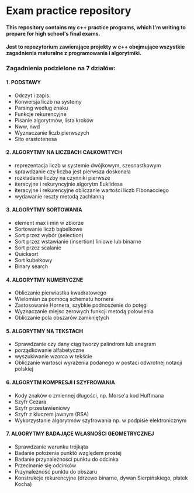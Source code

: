 # Exam practice repository
#### This repository contains my c++ practice programs, which I'm writing to prepare for high school's final exams.
#### Jest to repozytorium zawierające projekty w c++ obejmujące wszystkie zagadnienia maturalne z programowania i algorytmiki. 

### Zagadnienia podzielone na 7 działów:
#### 1. PODSTAWY
  * Odczyt i zapis
  * Konwersja liczb na systemy
  * Parsing według znaku
  * Funkcje rekurencyjne
  * Pisanie algorytmów, lista kroków
  * Nww, nwd
  * Wyznaczanie liczb pierwszych
  * Sito erastotenesa
#### 2. ALGORYTMY NA LICZBACH CAŁKOWITYCH
  * reprezentacja liczb w systemie dwójkowym, szesnastkowym
  * sprawdzanie czy liczba jest pierwsza doskonała
  * rozkładanie liczby na czynniki pierwsze
  * iteracyjne i rekuryncyjnie algorytm Euklidesa
  * iteracyjne i rekurencyjne obliczanie wartości liczb FIbonacciego
  * wydawanie reszty metodą zachłanną
#### 3. ALGORYTMY SORTOWANIA
  * element max i min w zbiorze
  * Sortowanie liczb bąbelkowe
  * Sort przez wybór (selection)
  * Sort przez wstawianie (insertion) liniowe lub binarne
  * Sort przez scalanie
  * Quicksort
  * Sort kubełkowy
  * Binary search
#### 4. ALGORYTMY NUMERYCZNE
  * Obliczanie pierwiastka kwadratowego
  * Wielomian za pomocą schematu hornera
  * Zastosowanie Hornera, szybkie podnoszenie do potęgi
  * Wyznaczanie miejsc zerowych funkcji metodą połowienia
  * Obliczanie pola obszarów zamkniętych
#### 5. ALGORYTMY NA TEKSTACH
  * Sprawdzanie czy dany ciąg tworzy palindrom lub anagram
  * porządkowanie alfabetyczne
  * wyszukiwanie wzorca w tekście
  * Obliczanie wartości wyrażenia podanego w postaci odwrotnej notacji polskiej
#### 6. ALGORYTM KOMPRESJI I SZYFROWANIA
  * Kody znaków o zmiennej długości, np. Morse'a kod Huffmana
  * Szyfr Cezara
  * Szyfr przestawieniowy
  * Szyfr z kluczem jawnym (RSA)
  * Wykorzystanie algorytmów szyfrowania np. w podpisie elektronicznym
#### 7. ALGORYTMY BADAJĄCE WŁASNOŚCI GEOMETRYCZNEJ
  * Sprawdzanie warunku trójkąta
  * Badanie położenia punktó względem prostej
  * Badanie przynależności punktu do odcinka
  * Przecinanie się odcinków
  * Przynależność punktu do obszaru
  * Konstrukcje rekurencyjne (drzewo binarne, dywan Sierpińskiego, płatek Kocha)
